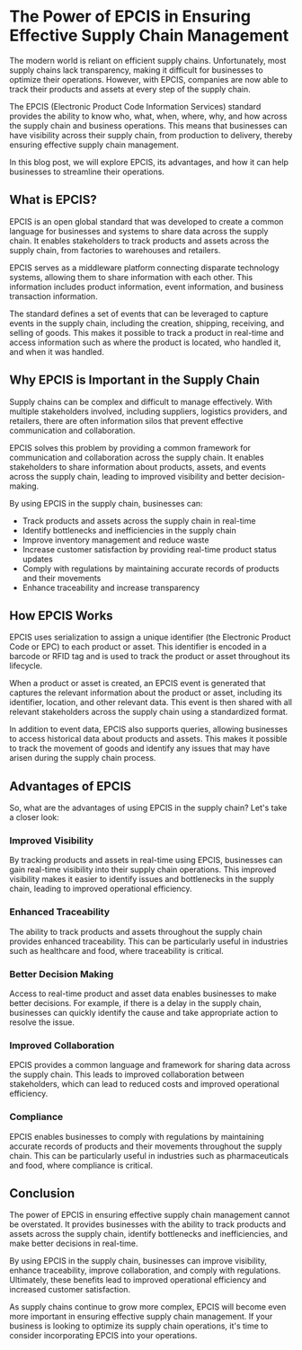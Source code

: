 # The Power of EPCIS in Ensuring Effective Supply Chain Management

The modern world is reliant on efficient supply chains. Unfortunately, most supply chains lack transparency, making it difficult for businesses to optimize their operations. However, with EPCIS, companies are now able to track their products and assets at every step of the supply chain. 

The EPCIS (Electronic Product Code Information Services) standard provides the ability to know who, what, when, where, why, and how across the supply chain and business operations. This means that businesses can have visibility across their supply chain, from production to delivery, thereby ensuring effective supply chain management. 

In this blog post, we will explore EPCIS, its advantages, and how it can help businesses to streamline their operations.

## What is EPCIS?

EPCIS is an open global standard that was developed to create a common language for businesses and systems to share data across the supply chain. It enables stakeholders to track products and assets across the supply chain, from factories to warehouses and retailers. 

EPCIS serves as a middleware platform connecting disparate technology systems, allowing them to share information with each other. This information includes product information, event information, and business transaction information. 

The standard defines a set of events that can be leveraged to capture events in the supply chain, including the creation, shipping, receiving, and selling of goods. This makes it possible to track a product in real-time and access information such as where the product is located, who handled it, and when it was handled.

## Why EPCIS is Important in the Supply Chain

Supply chains can be complex and difficult to manage effectively. With multiple stakeholders involved, including suppliers, logistics providers, and retailers, there are often information silos that prevent effective communication and collaboration.

EPCIS solves this problem by providing a common framework for communication and collaboration across the supply chain. It enables stakeholders to share information about products, assets, and events across the supply chain, leading to improved visibility and better decision-making.

By using EPCIS in the supply chain, businesses can:

- Track products and assets across the supply chain in real-time
- Identify bottlenecks and inefficiencies in the supply chain
- Improve inventory management and reduce waste
- Increase customer satisfaction by providing real-time product status updates
- Comply with regulations by maintaining accurate records of products and their movements
- Enhance traceability and increase transparency

## How EPCIS Works

EPCIS uses serialization to assign a unique identifier (the Electronic Product Code or EPC) to each product or asset. This identifier is encoded in a barcode or RFID tag and is used to track the product or asset throughout its lifecycle.

When a product or asset is created, an EPCIS event is generated that captures the relevant information about the product or asset, including its identifier, location, and other relevant data. This event is then shared with all relevant stakeholders across the supply chain using a standardized format.

In addition to event data, EPCIS also supports queries, allowing businesses to access historical data about products and assets. This makes it possible to track the movement of goods and identify any issues that may have arisen during the supply chain process.

## Advantages of EPCIS

So, what are the advantages of using EPCIS in the supply chain? Let's take a closer look:

### Improved Visibility

By tracking products and assets in real-time using EPCIS, businesses can gain real-time visibility into their supply chain operations. This improved visibility makes it easier to identify issues and bottlenecks in the supply chain, leading to improved operational efficiency.

### Enhanced Traceability

The ability to track products and assets throughout the supply chain provides enhanced traceability. This can be particularly useful in industries such as healthcare and food, where traceability is critical.

### Better Decision Making

Access to real-time product and asset data enables businesses to make better decisions. For example, if there is a delay in the supply chain, businesses can quickly identify the cause and take appropriate action to resolve the issue.

### Improved Collaboration

EPCIS provides a common language and framework for sharing data across the supply chain. This leads to improved collaboration between stakeholders, which can lead to reduced costs and improved operational efficiency.

### Compliance

EPCIS enables businesses to comply with regulations by maintaining accurate records of products and their movements throughout the supply chain. This can be particularly useful in industries such as pharmaceuticals and food, where compliance is critical.

## Conclusion

The power of EPCIS in ensuring effective supply chain management cannot be overstated. It provides businesses with the ability to track products and assets across the supply chain, identify bottlenecks and inefficiencies, and make better decisions in real-time.

By using EPCIS in the supply chain, businesses can improve visibility, enhance traceability, improve collaboration, and comply with regulations. Ultimately, these benefits lead to improved operational efficiency and increased customer satisfaction.

As supply chains continue to grow more complex, EPCIS will become even more important in ensuring effective supply chain management. If your business is looking to optimize its supply chain operations, it's time to consider incorporating EPCIS into your operations.
